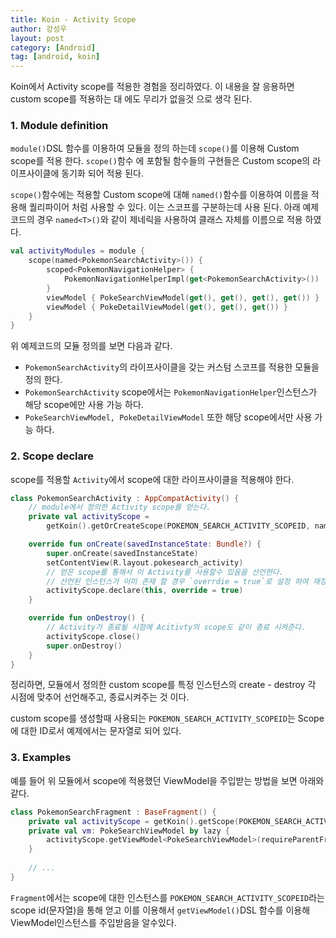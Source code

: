 ```yaml
---
title: Koin - Activity Scope
author: 강성우
layout: post
category: [Android]
tag: [android, koin]
---
```


Koin에서 Activity scope를 적용한 경험을 정리하였다. 이 내용을 잘 응용하면 custom scope를 적용하는 대 에도 무리가 없을것 으로 생각 된다. 

### 1. Module definition

`module()`DSL 함수를 이용하여 모듈을 정의 하는데 `scope()`를 이용해 Custom scope를 적용 한다. `scope()`함수 에 포함될 함수들의 구현들은 Custom scope의 라이프사이클에 동기화 되어 적용 된다. 

`scope()`함수에는 적용할 Custom scope에 대해 `named()`함수를 이용하여 이름을 적용해 퀄리파이어 처럼 사용할 수 있다. 이는 스코프를 구분하는데 사용 된다. 아래 예제코드의 경우 `named<T>()`와 같이 제네릭을 사용하여 클래스 자체를 이름으로 적용 하였다. 

```kotlin
val activityModules = module {
    scope(named<PokemonSearchActivity>()) {
        scoped<PokemonNavigationHelper> {
            PokemonNavigationHelperImpl(get<PokemonSearchActivity>())
        }
        viewModel { PokeSearchViewModel(get(), get(), get(), get()) }
        viewModel { PokeDetailViewModel(get(), get(), get()) }
    }
}
```

위 예제코드의 모듈 정의를 보면 다음과 같다. 

- `PokemonSearchActivity`의 라이프사이클을 갖는 커스텀 스코프를 적용한 모듈을 정의 한다. 
- `PokemonSearchActivity` scope에서는 `PokemonNavigationHelper`인스턴스가 해당 scope에만 사용 가능 하다. 
- `PokeSearchViewModel, PokeDetailViewModel` 또한 해당 scope에서만 사용 가능 하다. 

### 2. Scope declare

scope를 적용할 `Activity`에서 scope에 대한 라이프사이클을 적용해야 한다. 

```kotlin
class PokemonSearchActivity : AppCompatActivity() {
    // module에서 정의한 Activity scope를 얻는다. 
    private val activityScope =
        getKoin().getOrCreateScope(POKEMON_SEARCH_ACTIVITY_SCOPEID, named<PokemonSearchActivity>())

    override fun onCreate(savedInstanceState: Bundle?) {
        super.onCreate(savedInstanceState)
        setContentView(R.layout.pokesearch_activity)
        // 얻은 scope를 통해서 이 Activity를 사용할수 있음을 선언한다. 
        // 선언된 인스턴스가 이미 존재 할 경우 `overrdie = true`로 설정 하여 재정의 할 수 있도록 해준다. 
        activityScope.declare(this, override = true)
    }

    override fun onDestroy() {
        // Activity가 종료될 시점에 Acitivty의 scope도 같이 종료 시켜준다. 
        activityScope.close()
        super.onDestroy()
    }
}
```

정리하면, 모듈에서 정의한 custom scope를 특정 인스턴스의 create - destroy 각 시점에 맞추어 선언해주고, 종료시켜주는 것 이다. 

custom scope를 생성할때 사용되는 `POKEMON_SEARCH_ACTIVITY_SCOPEID`는 Scope에 대한 ID로서 예제에서는 문자열로 되어 있다. 

### 3. Examples

예를 들어 위 모듈에서 scope에 적용했던 ViewModel을 주입받는 방법을 보면 아래와 같다. 

```kotlin
class PokemonSearchFragment : BaseFragment() {
    private val activityScope = getKoin().getScope(POKEMON_SEARCH_ACTIVITY_SCOPEID)
    private val vm: PokeSearchViewModel by lazy {
        activityScope.getViewModel<PokeSearchViewModel>(requireParentFragment())
    }
    
    // ...
}
```

`Fragment`에서는 scope에 대한 인스턴스를 `POKEMON_SEARCH_ACTIVITY_SCOPEID`라는 scope id(문자열)을 통해 얻고 이를 이용해서 `getViewModel()`DSL 함수를 이용해 ViewModel인스턴스를 주입받음을 알수있다. 
